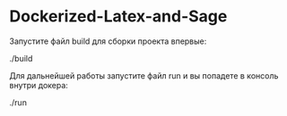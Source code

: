 # Dockerized-Latex-and-Sage

Запустите файл build для сборки проекта впервые:

./build

Для дальнейшей работы запустите файл run и вы попадете в консоль внутри докера:

./run


